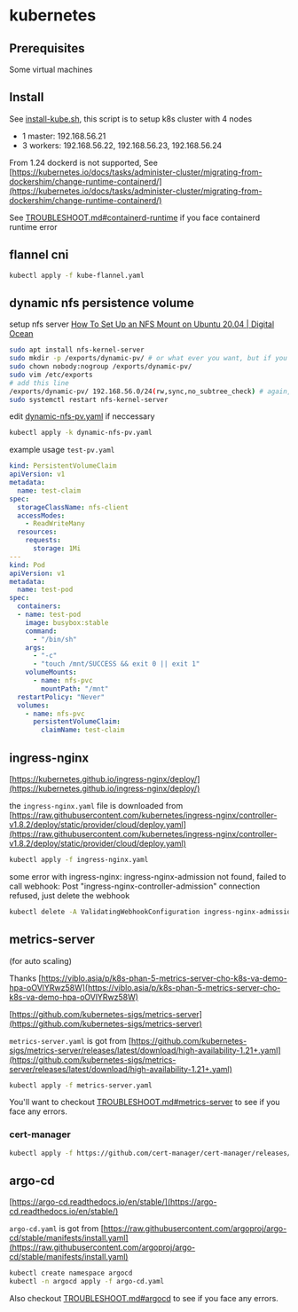 # kubernetes

## Prerequisites

Some virtual machines

## Install

See [install-kube.sh](install-kube.sh), this script is to setup k8s cluster with 4 nodes

- 1 master: 192.168.56.21
- 3 workers: 192.168.56.22, 192.168.56.23, 192.168.56.24

From 1.24 dockerd is not supported, See [https://kubernetes.io/docs/tasks/administer-cluster/migrating-from-dockershim/change-runtime-containerd/](https://kubernetes.io/docs/tasks/administer-cluster/migrating-from-dockershim/change-runtime-containerd/)

See [TROUBLESHOOT.md#containerd-runtime](TROUBLESHOOT.md#containerd-runtime) if you face containerd runtime error

## flannel cni

```bash
kubectl apply -f kube-flannel.yaml
```

## dynamic nfs persistence volume

setup nfs server [How To Set Up an NFS Mount on Ubuntu 20.04 | Digital Ocean](https://www.digitalocean.com/community/tutorials/how-to-set-up-an-nfs-mount-on-ubuntu-20-04)

```bash
sudo apt install nfs-kernel-server
sudo mkdir -p /exports/dynamic-pv/ # or what ever you want, but if you change remember to edit that later in the dynamic-nfs-pv.yaml deployment section
sudo chown nobody:nogroup /exports/dynamic-pv/
sudo vim /etc/exports
# add this line
/exports/dynamic-pv/ 192.168.56.0/24(rw,sync,no_subtree_check) # again, change the ip if you want
sudo systemctl restart nfs-kernel-server
```

edit [dynamic-nfs-pv.yaml](dynamic-nfs-pv.yaml) if neccessary

```bash
kubectl apply -k dynamic-nfs-pv.yaml
```

example usage `test-pv.yaml`

```yaml
kind: PersistentVolumeClaim
apiVersion: v1
metadata:
  name: test-claim
spec:
  storageClassName: nfs-client
  accessModes:
    - ReadWriteMany
  resources:
    requests:
      storage: 1Mi
---
kind: Pod
apiVersion: v1
metadata:
  name: test-pod
spec:
  containers:
  - name: test-pod
    image: busybox:stable
    command:
      - "/bin/sh"
    args:
      - "-c"
      - "touch /mnt/SUCCESS && exit 0 || exit 1"
    volumeMounts:
      - name: nfs-pvc
        mountPath: "/mnt"
  restartPolicy: "Never"
  volumes:
    - name: nfs-pvc
      persistentVolumeClaim:
        claimName: test-claim
```

## ingress-nginx

[https://kubernetes.github.io/ingress-nginx/deploy/](https://kubernetes.github.io/ingress-nginx/deploy/)

the `ingress-nginx.yaml` file is downloaded from [https://raw.githubusercontent.com/kubernetes/ingress-nginx/controller-v1.8.2/deploy/static/provider/cloud/deploy.yaml](https://raw.githubusercontent.com/kubernetes/ingress-nginx/controller-v1.8.2/deploy/static/provider/cloud/deploy.yaml)

```bash
kubectl apply -f ingress-nginx.yaml
```

some error with ingress-nginx: ingress-nginx-admission not found, failed to call webhook: Post "ingress-nginx-controller-admission" connection refused, just delete the webhook

```bash
kubectl delete -A ValidatingWebhookConfiguration ingress-nginx-admission
```

## metrics-server

(for auto scaling)

Thanks [https://viblo.asia/p/k8s-phan-5-metrics-server-cho-k8s-va-demo-hpa-oOVlYRwz58W](https://viblo.asia/p/k8s-phan-5-metrics-server-cho-k8s-va-demo-hpa-oOVlYRwz58W)

[https://github.com/kubernetes-sigs/metrics-server](https://github.com/kubernetes-sigs/metrics-server)

`metrics-server.yaml` is got from [https://github.com/kubernetes-sigs/metrics-server/releases/latest/download/high-availability-1.21+.yaml](https://github.com/kubernetes-sigs/metrics-server/releases/latest/download/high-availability-1.21+.yaml)

```bash
kubectl apply -f metrics-server.yaml
```

You'll want to checkout [TROUBLESHOOT.md#metrics-server](TROUBLESHOOT.md#metrics-server) to see if you face any errors.

### cert-manager

```bash
kubectl apply -f https://github.com/cert-manager/cert-manager/releases/download/v1.12.0/cert-manager.yaml
```

## argo-cd

[https://argo-cd.readthedocs.io/en/stable/](https://argo-cd.readthedocs.io/en/stable/)

`argo-cd.yaml` is got from [https://raw.githubusercontent.com/argoproj/argo-cd/stable/manifests/install.yaml](https://raw.githubusercontent.com/argoproj/argo-cd/stable/manifests/install.yaml)

```bash
kubectl create namespace argocd
kubectl -n argocd apply -f argo-cd.yaml
```

Also checkout [TROUBLESHOOT.md#argocd](TROUBLESHOOT.md#argocd) to see if you face any errors.
